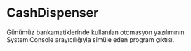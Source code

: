 # CashDispenser
Günümüz bankamatiklerinde kullanılan otomasyon yazılımının System.Console arayıcılığıyla simüle eden program çıktısı.
